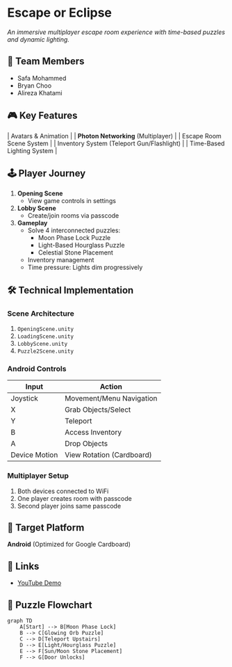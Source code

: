 # Escape or Eclipse
*An immersive multiplayer escape room experience with time-based puzzles and dynamic lighting.*

## 👥 Team Members
- Safa Mohammed
- Bryan Choo
- Alireza Khatami

## 🎮 Key Features
| Avatars & Animation | 
| **Photon Networking** (Multiplayer) | 
| Escape Room Scene System | 
| Inventory System (Teleport Gun/Flashlight) | 
| Time-Based Lighting System | 

## 🕹️ Player Journey
1. **Opening Scene**  
   - View game controls in settings
2. **Lobby Scene**  
   - Create/join rooms via passcode
3. **Gameplay**  
   - Solve 4 interconnected puzzles:
     - Moon Phase Lock Puzzle
     - Light-Based Hourglass Puzzle
     - Celestial Stone Placement
   - Inventory management 
   - Time pressure: Lights dim progressively

## 🛠️ Technical Implementation
### Scene Architecture
1. `OpeningScene.unity`  
2. `LoadingScene.unity`  
3. `LobbyScene.unity`  
4. `Puzzle2Scene.unity`  

### Android Controls
| Input | Action |
|-------|--------|
| Joystick | Movement/Menu Navigation |
| X | Grab Objects/Select |
| Y | Teleport |
| B | Access Inventory |
| A | Drop Objects |
| Device Motion | View Rotation (Cardboard) |

### Multiplayer Setup
1. Both devices connected to WiFi
2. One player creates room with passcode
3. Second player joins same passcode

## 📱 Target Platform
**Android** (Optimized for Google Cardboard)

## 🔗 Links
- [YouTube Demo](INSERT_YOUTUBE_LINK_HERE)

## 🧩 Puzzle Flowchart
```mermaid
graph TD
    A[Start] --> B[Moon Phase Lock]
    B --> C[Glowing Orb Puzzle]
    C --> D[Teleport Upstairs]
    D --> E[Light/Hourglass Puzzle]
    E --> F[Sun/Moon Stone Placement]
    F --> G[Door Unlocks]
